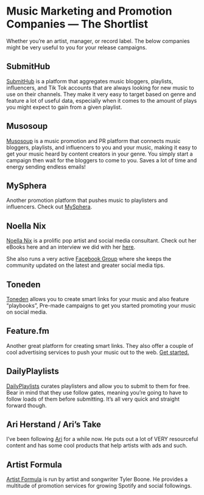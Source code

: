 # Music Marketing and Promotion Companies — The Shortlist



Whether you’re an artist, manager, or record label. The below companies might be very useful to you for your release campaigns.

SubmitHub
---------

[SubmitHub](https://www.submithub.com/) is a platform that aggregates music bloggers, playlists, influencers, and Tik Tok accounts that are always looking for new music to use on their channels. They make it very easy to target based on genre and feature a lot of useful data, especially when it comes to the amount of plays you might expect to gain from a given playlist.

Musosoup
--------

[Musosoup](https://app.musosoup.com/submit/diymusicmakers) is a music promotion and PR platform that connects music bloggers, playlists, and influencers to you and your music, making it easy to get your music heard by content creators in your genre. You simply start a campaign then wait for the bloggers to come to you. Saves a lot of time and energy sending endless emails!

MySphera
--------

Another promotion platform that pushes music to playlisters and influencers. Check out [MySphera](https://www.mysphera.co/).

Noella Nix
----------

[Noella Nix](https://www.noellanix.com/) is a prolific pop artist and social media consultant. Check out her eBooks here and an interview we did with her [here](https://unlockyoursound.com/noella-nix/).

She also runs a very active [Facebook Group](https://www.facebook.com/groups/growmysocials) where she keeps the community updated on the latest and greater social media tips.

Toneden
-------

[Toneden](https://www.toneden.io/) allows you to create smart links for your music and also feature “playbooks”, Pre-made campaigns to get you started promoting your music on social media.

Feature.fm
----------

Another great platform for creating smart links. They also offer a couple of cool advertising services to push your music out to the web. [Get started.](https://feature.fm/)

DailyPlaylists
--------------

[DailyPlaylists](https://dailyplaylists.com/) curates playlisters and allow you to submit to them for free. Bear in mind that they use follow gates, meaning you’re going to have to follow loads of them before submitting. It’s all very quick and straight forward though.

Ari Herstand / Ari’s Take
-------------------------

I’ve been following [Ari](https://aristake.com/) for a while now. He puts out a lot of VERY resourceful content and has some cool products that help artists with ads and such.

Artist Formula
--------------

[Artist Formula](https://www.artistformula.com/) is run by artist and songwriter Tyler Boone. He provides a multitude of promotion services for growing Spotify and social followings.

